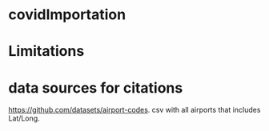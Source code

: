 # covidImportation

# Limitations


# data sources for citations

https://github.com/datasets/airport-codes. csv with all airports that includes Lat/Long.

